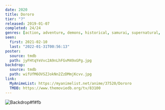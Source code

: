 ```yaml
---
date: 2020
title: Dororo
tier: "?"
released: 2019-01-07
completed: 24/24
genres: [action, adventure, demons, historical, samurai, supernatural, shounen]
seen:
  first: 2021-02-10
  last: "2022-01-31T00:56:13"
poster:
  source: tmdb
  path: jyFHtqYeVvc2A9nLhFGvM49xGPg.jpg
backdrop:
  source: tmdb
  path: wifUfM6OVSZJokNn2ZzDMmjKcvv.jpg
link:
  MyAnimeList: https://myanimelist.net/anime/37520/Dororo
  TMDB: https://www.themoviedb.org/tv/83100
---
```


![Backdrop#f#fb](https://www.themoviedb.org/t/p/original/AwB9OpmzC4sxkbu52Dzv9A7CfdG.jpg "Source: TMDB")
